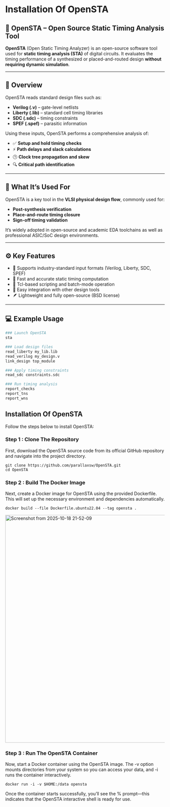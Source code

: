 # Installation Of OpenSTA

## 🧮 OpenSTA – Open Source Static Timing Analysis Tool

**OpenSTA** (Open Static Timing Analyzer) is an open-source software tool used for **static timing analysis (STA)** of digital circuits. It evaluates the timing performance of a synthesized or placed-and-routed design **without requiring dynamic simulation**.

---

## 📘 Overview

OpenSTA reads standard design files such as:
- **Verilog (.v)** – gate-level netlists  
- **Liberty (.lib)** – standard cell timing libraries  
- **SDC (.sdc)** – timing constraints  
- **SPEF (.spef)** – parasitic information  

Using these inputs, OpenSTA performs a comprehensive analysis of:
- ✅ **Setup and hold timing checks**  
- ⚡ **Path delays and slack calculations**  
- 🕒 **Clock tree propagation and skew**  
- 🔍 **Critical path identification**

---

## 🧠 What It’s Used For

OpenSTA is a key tool in the **VLSI physical design flow**, commonly used for:
- **Post-synthesis verification**  
- **Place-and-route timing closure**  
- **Sign-off timing validation**

It’s widely adopted in open-source and academic EDA toolchains as well as professional ASIC/SoC design environments.

---

## ⚙️ Key Features

- 🧩 Supports industry-standard input formats (Verilog, Liberty, SDC, SPEF)  
- 🚀 Fast and accurate static timing computation  
- 🧠 Tcl-based scripting and batch-mode operation  
- 🔄 Easy integration with other design tools  
- 🪶 Lightweight and fully open-source (BSD license)

---

## 💻 Example Usage

```bash
### Launch OpenSTA
sta

### Load design files
read_liberty my_lib.lib
read_verilog my_design.v
link_design top_module

### Apply timing constraints
read_sdc constraints.sdc

### Run timing analysis
report_checks
report_tns
report_wns
```

## Installation Of OpenSTA

Follow the steps below to install OpenSTA:

### Step 1 : Clone The Repository

First, download the OpenSTA source code from its official GitHub repository and navigate into the project directory.

```
git clone https://github.com/parallaxsw/OpenSTA.git
cd OpenSTA
```

### Step 2 : Build The Docker Image

Next, create a Docker image for OpenSTA using the provided Dockerfile. This will set up the necessary environment and dependencies automatically.

```
docker build --file Dockerfile.ubuntu22.04 --tag opensta .
```

<img width="1219" height="717" alt="Screenshot from 2025-10-18 21-52-09" src="https://github.com/user-attachments/assets/ab66aa45-10ab-425b-aae4-2d5d298ec846" />


### Step 3 : Run The OpenSTA Container

Now, start a Docker container using the OpenSTA image. The -v option mounts directories from your system so you can access your data, and -i runs the container interactively.

```
docker run -i -v $HOME:/data opensta
```

Once the container starts successfully, you’ll see the % prompt—this indicates that the OpenSTA interactive shell is ready for use.



